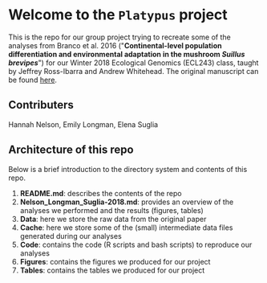 # Welcome to the `Platypus` project

This is the repo for our group project trying to recreate some of the analyses from Branco et al. 2016 ("**Continental-level population differentiation and environmental adaptation in the mushroom _Suillus brevipes_**") for our Winter 2018 Ecological Genomics (ECL243) class, taught by Jeffrey Ross-Ibarra and Andrew Whitehead. The original manuscript can be found [here](http://onlinelibrary.wiley.com/doi/10.1111/mec.13892/full).

## Contributers
Hannah Nelson, Emily Longman, Elena Suglia

## Architecture of this repo
Below is a brief introduction to the directory system and contents of this repo.

1. **README.md**: describes the contents of the repo
2. **Nelson_Longman_Suglia-2018.md**: provides an overview of the analyses we performed and the results (figures, tables)
3. **Data**: here we store the raw data from the original paper
4. **Cache**: here we store some of the (small) intermediate data files generated during our analyses 
5. **Code**: contains the code (R scripts and bash scripts) to reproduce our analyses
6. **Figures**: contains the figures we produced for our project
7. **Tables**: contains the tables we produced for our project
